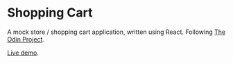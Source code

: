 # Shopping Cart

A mock store / shopping cart application, written using React.
Following [The Odin Project](https://www.theodinproject.com/lessons/node-path-javascript-shopping-cart).

[Live demo](https://mongrelarchitect.github.io/shopping-cart).
